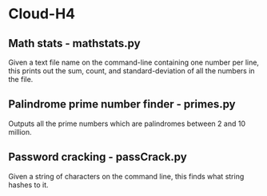 # Cloud-H4

Math stats - mathstats.py
-------------------------
Given a text file name on the command-line containing one number per line, this prints out the sum, count, and standard-deviation of all the numbers in the file.  

Palindrome prime number finder - primes.py
------------------------------------------
Outputs all the prime numbers which are palindromes between 2 and 10 million.  

Password cracking - passCrack.py
--------------------------------
Given a string of characters on the command line, this finds what string hashes to it. 
